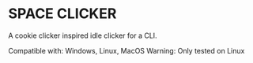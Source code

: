# SPACE CLICKER

A cookie clicker inspired idle clicker for a CLI.

Compatible with: Windows, Linux, MacOS
Warning: Only tested on Linux
